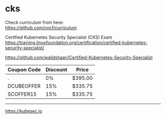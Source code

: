 # cks

Check curriculum from here: \
https://github.com/cncf/curriculum

Certified Kubernetes Security Specialist (CKS) Exam \
https://training.linuxfoundation.org/certification/certified-kubernetes-security-specialist/

https://github.com/walidshaari/Certified-Kubernetes-Security-Specialist

Coupon Code | Discount | Price
---|---|---
. | 0% | $395.00
DCUBEOFFER | 15% | $335.75
SCOFFER15 | 15% | $335.75

---


https://kubesec.io



